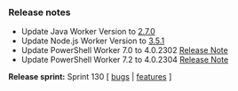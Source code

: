 ### Release notes
<!-- Please add your release notes in the following format:
- My change description (#PR)
-->
- Update Java Worker Version to [2.7.0](https://github.com/Azure/azure-functions-java-worker/releases/tag/2.7.0)
- Update Node.js Worker Version to [3.5.1](https://github.com/Azure/azure-functions-nodejs-worker/releases/tag/v3.5.1)
- Update PowerShell Worker 7.0 to 4.0.2302 [Release Note](https://github.com/Azure/azure-functions-powershell-worker/releases/tag/v4.0.2302)
- Update PowerShell Worker 7.2 to 4.0.2304 [Release Note](https://github.com/Azure/azure-functions-powershell-worker/releases/tag/v4.0.2304)

**Release sprint:** Sprint 130
[ [bugs](https://github.com/Azure/azure-functions-host/issues?q=is%3Aissue+milestone%3A%22Functions+Sprint+130%22+label%3Abug+is%3Aclosed) | [features](https://github.com/Azure/azure-functions-host/issues?q=is%3Aissue+milestone%3A%22Functions+Sprint+130%22+label%3Afeature+is%3Aclosed) ]
